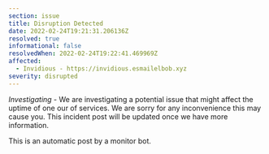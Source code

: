 ```yaml
---
section: issue
title: Disruption Detected
date: 2022-02-24T19:21:31.206136Z
resolved: true
informational: false
resolvedWhen: 2022-02-24T19:22:41.469969Z
affected:
  - Invidious - https://invidious.esmailelbob.xyz
severity: disrupted
---
```

*Investigating* - We are investigating a potential issue that might affect the uptime of one our of services. We are sorry for any inconvenience this may cause you. This incident post will be updated once we have more information.

This is an automatic post by a monitor bot.
        